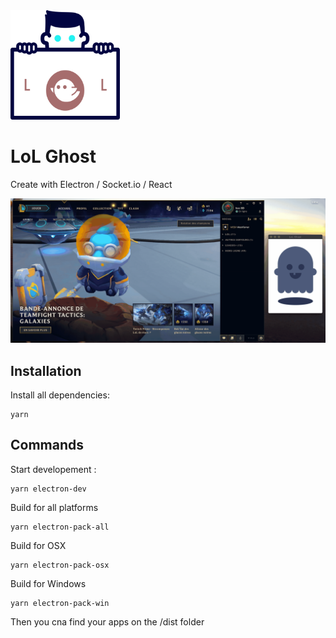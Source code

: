 <img src="https://raw.githubusercontent.com/digzit/LoL-Ghost/master/icon.png" width="175"/>

# LoL Ghost

Create with Electron / Socket.io / React

<img src="https://raw.githubusercontent.com/digzit/LoL-Ghost/master/exemple.gif" />

## Installation
Install all dependencies:

    yarn

## Commands
Start developement :

    yarn electron-dev
Build for all platforms

    yarn electron-pack-all
Build for OSX

    yarn electron-pack-osx
Build for Windows

    yarn electron-pack-win
    
Then you cna find your apps on the /dist folder



